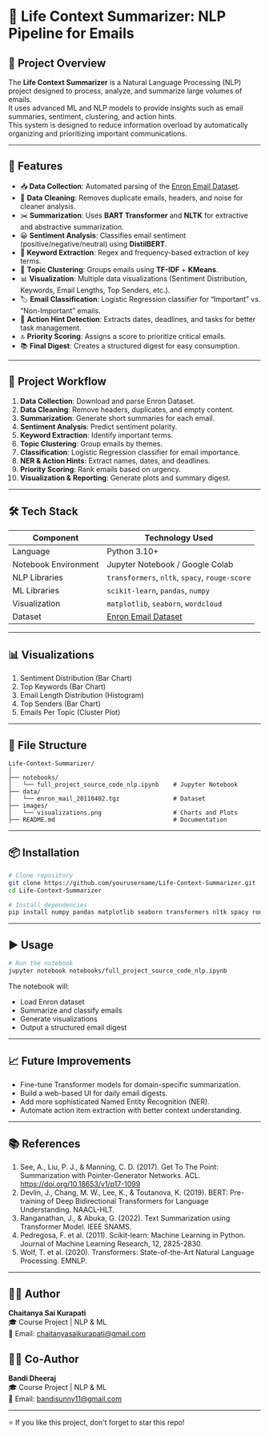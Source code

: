 # 📧 Life Context Summarizer: NLP Pipeline for Emails

## 📌 Project Overview
The **Life Context Summarizer** is a Natural Language Processing (NLP) project designed to process, analyze, and summarize large volumes of emails.  
It uses advanced ML and NLP models to provide insights such as email summaries, sentiment, clustering, and action hints.  
This system is designed to reduce information overload by automatically organizing and prioritizing important communications.

---

## 🚀 Features
- 📥 **Data Collection**: Automated parsing of the [Enron Email Dataset](https://www.cs.cmu.edu/~enron/).
- 🧹 **Data Cleaning**: Removes duplicate emails, headers, and noise for cleaner analysis.
- ✂️ **Summarization**: Uses **BART Transformer** and **NLTK** for extractive and abstractive summarization.
- 😀 **Sentiment Analysis**: Classifies email sentiment (positive/negative/neutral) using **DistilBERT**.
- 🔑 **Keyword Extraction**: Regex and frequency-based extraction of key terms.
- 🧩 **Topic Clustering**: Groups emails using **TF-IDF** + **KMeans**.
- 📊 **Visualization**: Multiple data visualizations (Sentiment Distribution, Keywords, Email Lengths, Top Senders, etc.).
- 🏷 **Email Classification**: Logistic Regression classifier for “Important” vs. “Non-Important” emails.
- 📆 **Action Hint Detection**: Extracts dates, deadlines, and tasks for better task management.
- 🔝 **Priority Scoring**: Assigns a score to prioritize critical emails.
- 📚 **Final Digest**: Creates a structured digest for easy consumption.

---

## 📂 Project Workflow
1. **Data Collection**: Download and parse Enron Dataset.
2. **Data Cleaning**: Remove headers, duplicates, and empty content.
3. **Summarization**: Generate short summaries for each email.
4. **Sentiment Analysis**: Predict sentiment polarity.
5. **Keyword Extraction**: Identify important terms.
6. **Topic Clustering**: Group emails by themes.
7. **Classification**: Logistic Regression classifier for email importance.
8. **NER & Action Hints**: Extract names, dates, and deadlines.
9. **Priority Scoring**: Rank emails based on urgency.
10. **Visualization & Reporting**: Generate plots and summary digest.

---

## 🛠️ Tech Stack
| Component                | Technology Used                                      |
|--------------------------|-----------------------------------------------------|
| Language                 | Python 3.10+                                        |
| Notebook Environment     | Jupyter Notebook / Google Colab                     |
| NLP Libraries            | `transformers`, `nltk`, `spacy`, `rouge-score`     |
| ML Libraries             | `scikit-learn`, `pandas`, `numpy`                   |
| Visualization            | `matplotlib`, `seaborn`, `wordcloud`                |
| Dataset                  | [Enron Email Dataset](https://www.cs.cmu.edu/~enron/)|

---

## 📊 Visualizations
1. Sentiment Distribution (Bar Chart)
2. Top Keywords (Bar Chart)
3. Email Length Distribution (Histogram)
4. Top Senders (Bar Chart)
5. Emails Per Topic (Cluster Plot)

---

## 📁 File Structure
```
Life-Context-Summarizer/
│
├── notebooks/
│   └── full_project_source_code_nlp.ipynb    # Jupyter Notebook
├── data/
│   └── enron_mail_20110402.tgz               # Dataset
├── images/
│   └── visualizations.png                    # Charts and Plots
├── README.md                                 # Documentation

```

---

## 📦 Installation
```bash
# Clone repository
git clone https://github.com/yourusername/Life-Context-Summarizer.git
cd Life-Context-Summarizer

# Install dependencies
pip install numpy pandas matplotlib seaborn transformers nltk spacy rouge-score scikit-learn wordcloud graphviz dateparser
```

---

## ▶️ Usage
```bash
# Run the notebook
jupyter notebook notebooks/full_project_source_code_nlp.ipynb
```
The notebook will:
- Load Enron dataset
- Summarize and classify emails
- Generate visualizations
- Output a structured email digest

---

## 📈 Future Improvements
- Fine-tune Transformer models for domain-specific summarization.
- Build a web-based UI for daily email digests.
- Add more sophisticated Named Entity Recognition (NER).
- Automate action item extraction with better context understanding.

---

## 📚 References
1. See, A., Liu, P. J., & Manning, C. D. (2017). Get To The Point: Summarization with Pointer-Generator Networks. ACL. https://doi.org/10.18653/v1/p17-1099  
2. Devlin, J., Chang, M. W., Lee, K., & Toutanova, K. (2019). BERT: Pre-training of Deep Bidirectional Transformers for Language Understanding. NAACL-HLT.  
3. Ranganathan, J., & Abuka, G. (2022). Text Summarization using Transformer Model. IEEE SNAMS.  
4. Pedregosa, F. et al. (2011). Scikit-learn: Machine Learning in Python. Journal of Machine Learning Research, 12, 2825-2830.  
5. Wolf, T. et al. (2020). Transformers: State-of-the-Art Natural Language Processing. EMNLP.  

---

## 👨‍💻 Author
**Chaitanya Sai Kurapati**  
🎓 Course Project | NLP & ML  
📧 Email: chaitanyasaikurapati@gmail.com

## 👨‍💻 Co-Author
**Bandi Dheeraj**  
🎓 Course Project | NLP & ML  
📧 Email: bandisunny11@gmail.com


---

⭐ If you like this project, don't forget to star this repo!
